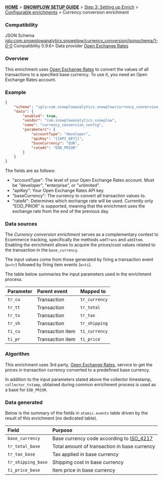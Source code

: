 <a name="top" />

[**HOME**](Home) > [**SNOWPLOW SETUP GUIDE**](Setting-up-Snowplow) > [Step 3: Setting up Enrich](Setting-up-enrich) > [Configurable enrichments](Configurable-enrichments) > Currency conversion enrichment

### Compatibility

JSON Schema   [iglu:com.snowplowanalytics.snowplow/currency_conversion/jsonschema/1-0-0][schema]
Compatibility 0.9.6+
Data provider [Open Exchange Rates][openexchangerates]

### Overview

This enrichment uses [Open Exchange Rates][openexchangerates] to convert the values of all transactions to a specified base currency. To use it, you need an Open Exchange Rates account.

### Example

```json
{
    "schema": "iglu:com.snowplowanalytics.snowplow/currency_conversion_config/jsonschema/1-0-0",
    "data": {
        "enabled": true,
        "vendor": "com.snowplowanalytics.snowplow",
        "name": "currency_conversion_config",
        "parameters": {
            "accountType": "developer",
            "apiKey": "{{API_KEY}}",
            "baseCurrency": "EUR",
            "rateAt": "EOD_PRIOR"
        }
    }
}
```

The fields are as follows:

* "accountType": The level of your Open Exchange Rates account. Must be "developer", "enterprise", or "unlimited".
* "apiKey": Your Open Exchange Rates API key.
* "baseCurrency": The currency to convert all transaction values to.
* "rateAt": Determines which exchange rate will be used. Currently only "EOD_PRIOR" is supported, meaning that the enrichment uses the exchange rate from the end of the previous day.

### Data sources

The *Currency conversion enrichment* serves as a complementary context to Ecommerce tracking, specifically the methods `addTrans` and `addItem`. Enabling the enrichment allows to acquire the prices/cost values related to the transaction in the `base_currency`.

The input values come from those generated by firing a transaction event (`e=tr`) followed by firing item events (`e=ti`).

The table below summaries the input parameters used in the enrichment process.

Parameter | Parent event | Mapped to
:---|:---|:---
`tr_cu` | Transaction | `tr_currency`
`tr_tt` | Transaction | `tr_total`
`tr_tx` | Transaction | `tr_tax`
`tr_sh` | Transaction | `tr_shipping`
`ti_cu` | Transaction item | `ti_currency`
`ti_pr` | Transaction item | `ti_price`

### Algorithm

This enrichment uses 3rd party, [Open Exchange Rates][openexchangerates], service to get the prices in transaction currency converted to a predefined base currency.

In addition to the input parameters stated above the collector timestamp, `collector_tstamp`, obtained during common enrichment process is used as a base for `EOD_PRIOR`.

### Data generated

Below is the summary of the fields in `atomic.events` table driven by the result of this enrichment (no dedicated table).

Field | Purpose
:---|:---
`base_currency` | Base currency code according to [ISO_4217](https://en.wikipedia.org/wiki/ISO_4217#Active_codes)
`tr_total_base` | Total amount of transaction in base currency
`tr_tax_base` | Tax applied in base currency
`tr_shipping_base` | Shipping cost in base currency
`ti_price_base` | Item price in base currency

[schema]: http://iglucentral.com/schemas/com.snowplowanalytics.snowplow/currency_conversion/jsonschema/1-0-0
[openexchangerates]: https://openexchangerates.org/signup?r=snowplow
